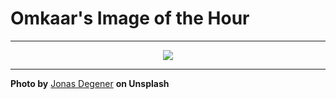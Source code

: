 # Omkaar's Image of the Hour

---

<div align="center">

<a href="https://unsplash.com/photos/mountains-are-lit-with-warm-sunlight-under-cloudy-skies-hJWBUl33h18">
  <img src="https://images.unsplash.com/photo-1753010837210-06dfb1ffc5d7?crop=entropy&cs=tinysrgb&fit=max&fm=jpg&ixid=M3w3NjA2Nzh8MHwxfHJhbmRvbXx8fHx8fHx8fDE3NTM5NTk2MDB8&ixlib=rb-4.1.0&q=80&w=1080" style="max-width:100%; height:auto;">
</a>



</div>

---

**Photo by** [Jonas Degener](https://unsplash.com/@jonasdegener) **on Unsplash**
